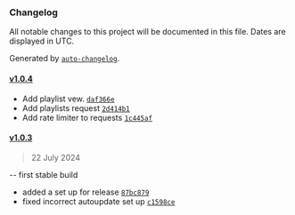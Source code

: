 ### Changelog

All notable changes to this project will be documented in this file. Dates are displayed in UTC.

Generated by [`auto-changelog`](https://github.com/CookPete/auto-changelog).

#### [v1.0.4](https://github.com/aminosyangtti/aespatify/compare/v1.0.3...v1.0.4)

- Add playlist vew. [`daf366e`](https://github.com/aminosyangtti/aespatify/commit/daf366ed756db26dff24be9a2731f360286933a7)
- Add playlists request [`2d414b1`](https://github.com/aminosyangtti/aespatify/commit/2d414b1c27ac8ddc918ea0470a1420453d5d2b1d)
- Add rate limiter to requests [`1c445af`](https://github.com/aminosyangtti/aespatify/commit/1c445afcd5e66174e8f5b4757979adf8caf159ed)

#### [v1.0.3](https://github.com/aminosyangtti/aespatify/compare/v1.0.2...v1.0.3)

> 22 July 2024

-- first stable build
- added a set up for release [`87bc879`](https://github.com/aminosyangtti/aespatify/commit/87bc879c6fa51c605d1df4729e130d0ed4ce7d6b)
- fixed incorrect autoupdate set up [`c1598ce`](https://github.com/aminosyangtti/aespatify/commit/c1598ce45404c300b9dd3962ec7ebef8debcc890)
